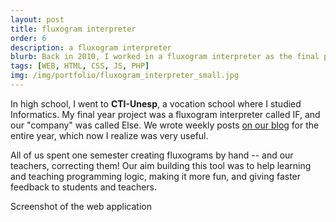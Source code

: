 ```yaml
---
layout: post
title: fluxogram interpreter
order: 6
description: a fluxogram interpreter
blurb: Back in 2010, I worked in a fluxogram interpreter as the final project of my Informatics Technical Degree. Our aim was to help learning and teaching programming logic.
tags: [WEB, HTML, CSS, JS, PHP]
img: /img/portfolio/fluxogram_interpreter_small.jpg
---
```


In high school, I went to **CTI-Unesp**, a vocation school where I studied Informatics. My final year project was a fluxogram interpreter called IF, and our "company" was called Else. We wrote weekly posts [on our blog](https://elsecti.wordpress.com/) for the entire year, which now I realize was very useful.

All of us spent one semester creating fluxograms by hand -- and our teachers, correcting them! Our aim building this tool was to help learning and teaching programming logic, making it more fun, and giving faster feedback to students and teachers.

<div class="row">
	<img class="col three" src="{{ site.baseurl }}/img/portfolio/fluxogram_interpreter.jpg" alt="" title="example image"/>
</div>
<div class="col three caption">
	Screenshot of the web application
</div>